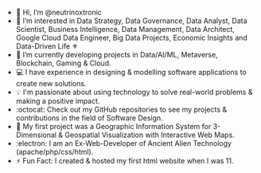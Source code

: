 - 👋 Hi, I’m @neutrinoxtronic
- 👀 I’m interested in Data Strategy, Data Governance, Data Analyst, Data Scientist, Business Intelligence, Data Management, Data Architect, Google Cloud Data Engineer, Big Data Projects, Economic Insights and Data-Driven Life ⚜️
- 🤖 I’m currently developing projects in Data/AI/ML, Metaverse, Blockchain, Gaming & Cloud.
- 💻 I have experience in designing & modelling software applications to create new solutions.
- 💡 I'm passionate about using technology to solve real-world problems & making a positive impact.
- :octocat: Check out my GitHub repositories to see my projects & contributions in the field of Software Design.
- 🎯 My first project was a Geographic Information System for 3-Dimensional & Geospatial Visualization with Interactive Web Maps.
- :electron: I am an Ex-Web-Developer of Ancient Alien Technology (apache/php/css/html).
- ⚡ Fun Fact: I created & hosted my first html website when I was 11.




<!---
neutrinoxtronic/neutrinoxtronic is a ✨ special ✨ repository because its `README.md` (this file) appears on your GitHub profile.
You can click the Preview link to take a look at your changes.
--->
